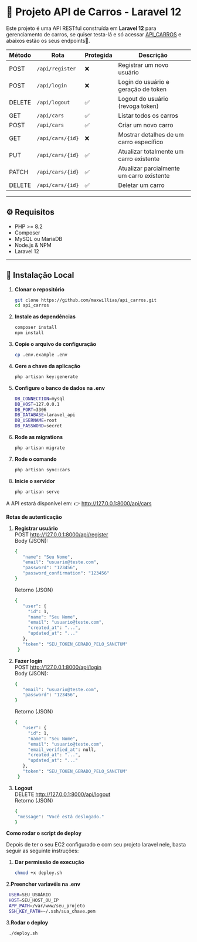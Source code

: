 # 🚗 Projeto API de Carros - Laravel 12

Este projeto é uma API RESTful construída em **Laravel 12** para gerenciamento de carros, se quiser testa-lá e só acessar [API_CARROS](https://homeat.space/api/cars) e abaixos estão os seus endpoints📍.

| Método | Rota             | Protegida | Descrição                                 |
| ------ | ---------------- | --------- | ----------------------------------------- |
| POST   | `/api/register`  | ❌         | Registrar um novo usuário                 |
| POST   | `/api/login`     | ❌         | Login do usuário e geração de token       |
| DELETE   | `/api/logout`    | ✅         | Logout do usuário (revoga token)          |
| GET    | `/api/cars`      | ✅         | Listar todos os carros                    |
| POST   | `/api/cars`      | ✅         | Criar um novo carro                       |
| GET    | `/api/cars/{id}` | ❌         | Mostrar detalhes de um carro específico   |
| PUT    | `/api/cars/{id}` | ✅         | Atualizar totalmente um carro existente   |
| PATCH  | `/api/cars/{id}` | ✅         | Atualizar parcialmente um carro existente |
| DELETE | `/api/cars/{id}` | ✅         | Deletar um carro                          |

---

## ⚙️ Requisitos

- PHP >= 8.2
- Composer
- MySQL ou MariaDB
- Node.js & NPM
- Laravel 12

---

## 🔧 Instalação Local

1. **Clonar o repositório**

   ```bash
   git clone https://github.com/maxwillias/api_carros.git
   cd api_carros
   ```
   
2. **Instale as dependências**

   ```bash
   composer install
   npm install
   ```
    
3. **Copie o arquivo de configuração**

   ```bash
   cp .env.example .env
   ```  

4. **Gere a chave da aplicação**

   ```bash
   php artisan key:generate
   ```  

5. **Configure o banco de dados na .env**

   ```bash
   DB_CONNECTION=mysql
   DB_HOST=127.0.0.1
   DB_PORT=3306
   DB_DATABASE=laravel_api
   DB_USERNAME=root
   DB_PASSWORD=secret
   ```  

6. **Rode as migrations**

   ```bash
   php artisan migrate
   ```  

7. **Rode o comando**

   ```bash
   php artisan sync:cars
   ```  

8. **Inicie o servidor**

   ```bash
   php artisan serve
   ```

A API estará disponível em:
👉 http://127.0.0.1:8000/api/cars

**Rotas de autenticação**

1. **Registrar usuário**  
    POST http://127.0.0.1:8000/api/register  
    Body (JSON):
   ```bash
   {
      "name": "Seu Nome",
      "email": "usuario@teste.com",
      "password": "123456",
      "password_confirmation": "123456"
   }
   ```
   
    Retorno (JSON)
   ```bash
   {
      "user": {
        "id": 1,
        "name": "Seu Nome",
        "email": "usuario@teste.com",
        "created_at": "...",
        "updated_at": "..."
      },
      "token": "SEU_TOKEN_GERADO_PELO_SANCTUM"
    }
   ```
3. **Fazer login**  
    POST http://127.0.0.1:8000/api/login  
    Body (JSON):
   ```bash
   {
      "email": "usuario@teste.com",
      "password": "123456",
   }
   ```
   
    Retorno (JSON)
   ```bash
   {
      "user": {
        "id": 1,
        "name": "Seu Nome",
        "email": "usuario@teste.com",
        "email_verified_at": null,
        "created_at": "...",
        "updated_at": "..."
      },
      "token": "SEU_TOKEN_GERADO_PELO_SANCTUM"
    }
   ```
4. **Logout**  
   DELETE http://127.0.0.1:8000/api/logout  
    Retorno (JSON)
   ```bash
   {
    "message": "Você está deslogado."
   }
   ```

**Como rodar o script de deploy**  

Depois de ter o seu EC2 configurado e com seu projeto laravel nele, basta seguir as seguinte instruções:  

1. **Dar permissão de execução**
   ```bash
   chmod +x deploy.sh
   ```
2.**Preencher variavéis na .env**
   ```bash
    USER=SEU_USUÁRIO
    HOST=SEU_HOST_OU_IP
    APP_PATH=/var/www/seu_projeto
    SSH_KEY_PATH=~/.ssh/sua_chave.pem
   ```    
3.**Rodar o deploy**  
   ```bash
    ./deploy.sh
   ```

